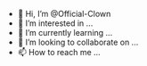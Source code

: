 - 👋 Hi, I’m @Official-Clown
- 👀 I’m interested in ...
- 🌱 I’m currently learning ...
- 💞️ I’m looking to collaborate on ...
- 📫 How to reach me ...

<!---
Official-Clown/Official-Clown is a ✨ special ✨ repository because its `README.md` (this file) appears on your GitHub profile.
You can click the Preview link to take a look at your changes.
--->
